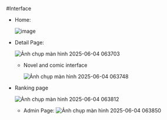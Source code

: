 #Interface

- Home:

  ![image](https://github.com/user-attachments/assets/4425c46b-1d2c-4648-81a5-c0b7c4ec84eb)

- Detail Page:

  ![Ảnh chụp màn hình 2025-06-04 063703](https://github.com/user-attachments/assets/522adb46-fe46-4073-b523-c7d4eb91ec8e)

  - Novel and comic interface
 
    ![Ảnh chụp màn hình 2025-06-04 063748](https://github.com/user-attachments/assets/6e996754-853f-4dc8-ad1a-c484e5c9ca60)

- Ranking page

  ![Ảnh chụp màn hình 2025-06-04 063812](https://github.com/user-attachments/assets/1b7bd9c7-c5eb-4111-b1f6-8972d47f33d3)

  - Admin Page:
  ![Ảnh chụp màn hình 2025-06-04 063850](https://github.com/user-attachments/assets/d38e9048-a19a-4052-a0e8-f72ca35f9294)




